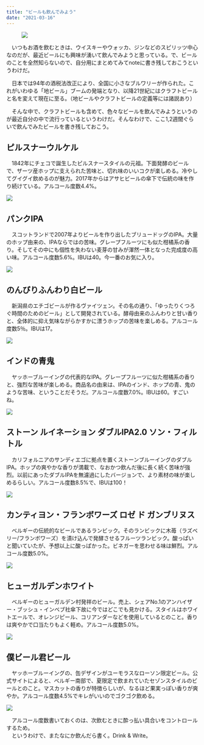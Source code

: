 ```yaml
---
title: "ビールも飲んでみよう"
date: "2021-03-16"
---
```


<figure>

![](assets/n2d3e577f0d4e_f34f39161878bd83a74178a75bcfac4d.jpg)

</figure>

　いつもお酒を飲むときは、ウイスキーやウォッカ、ジンなどのスピリッツ中心なのだが、最近ビールにも興味が湧いて飲んでみようと思っている。で、ビールのことを全然知らないので、自分用にまとめてみてnoteに書き残しておこうというわけだ。

　日本では94年の酒税法改正により、全国に小さなブルワリーが作られた。これがいわゆる「地ビール」ブームの発端となり、以降21世紀にはクラフトビールと名を変えて現在に至る。（地ビールやクラフトビールの定義等には諸説あり）

　そんな中で、クラフトビールも含めて、色々なビールを飲んでみようというのが最近自分の中で流行っているというわけだ。そんなわけで、ここ1,2週間ぐらいで飲んでみたビールを書き残しておこう。

## ピルスナーウルケル

　1842年にチェコで誕生したピルスナースタイルの元祖。下面発酵のビールで、ザーツ産ホップに支えられた苦味と、切れ味のいいコクが楽しめる。冷やしてグイグイ飲めるのが魅力。2017年からはアサヒビールの傘下で伝統の味を作り続けている。アルコール度数4.4%。

![](assets/n2d3e577f0d4e_picture_pc_6f53076e3c94a128d973fc7bcd17e349.jpg)

## パンクIPA

　スコットランドで2007年よりビールを作り出したブリュードッグのIPA。大量のホップ由来の、IPAならではの苦味。グレープフルーツにも似た柑橘系の香り。そしてその中にも個性を失わない麦芽の甘みが渾然一体となった完成度の高い味。アルコール度数5.6%。IBUは40。今一番のお気に入り。

![](assets/n2d3e577f0d4e_picture_pc_1423bcb1489e8e55d83f7bb21ac31a29.jpg)

## のんびりふんわり白ビール

　新潟県のエチゴビールが作るヴァイツェン。その名の通り、「ゆったりくつろぐ時間のためのビール」として開発されている。酵母由来のふんわりと甘い香りと、全体的に抑え気味ながらかすかに漂うホップの苦味を楽しめる。アルコール度数5％。IBUは17。

![](assets/n2d3e577f0d4e_picture_pc_d883b8dc154f4f4a07878dc2a2f6587a.jpg)

## インドの青鬼

　ヤッホーブルーイングの代表的なIPA。グレープフルーツに似た柑橘系の香りと、強烈な苦味が楽しめる。商品名の由来は、IPAのインド、ホップの青、鬼のような苦味、ということだそうだ。アルコール度数7.0%。IBUは60。すごいね。

![](assets/n2d3e577f0d4e_picture_pc_6b806952789282ba6518548235220320.jpg)

## ストーン ルイネーション ダブルIPA2.0 ソン・フィルトル

　カリフォルニアのサンディエゴに拠点を置くストーンブルーイングのダブルIPA。ホップの爽やかな香りが満載で、なおかつ飲んだ後に長く続く苦味が強烈。以前にあったダブルIPAを無濾過にしたバージョンで、より素材の味が楽しめるらしい。アルコール度数8.5%で、IBUは100！

![](assets/n2d3e577f0d4e_picture_pc_daa456c2fd4fab67072ba1b23389a55f.jpg)

## カンティヨン・フランボワーズ ロゼ ド ガンブリヌス  

　ベルギーの伝統的なビールであるランビック。そのランビックに木苺（ラズベリー/フランボワーズ）を漬け込んで発酵させるフルーツランビック。酸っぱいと聞いていたが、予想以上に酸っぱかった。ビネガーを思わせる味は鮮烈。アルコール度数5.0%。

![](assets/n2d3e577f0d4e_picture_pc_99e5a81fbe5b5a2a5980d9a7251ef504.jpg)

## ヒューガルデンホワイト

　ベルギーのヒューガルデン村発祥のビール。売上、シェアNo.1のアンハイザー・ブッシュ・インベブ社傘下故に今ではどこでも見かける。スタイルはホワイトエールで、オレンジピール、コリアンダーなどを使用しているとのこと。香りは爽やかで口当たりもよく軽め。アルコール度数5.0%。

![](assets/n2d3e577f0d4e_picture_pc_8bf24e32c13fcd7147e80dcdec3aea29.jpg)

## 僕ビール君ビール

　ヤッホーブルーイングの、缶デザインがユーモラスなローソン限定ビール。公式サイトによると、ベルギー南部で、夏限定で飲まれていたセゾンスタイルのビールとのこと。マスカットの香りが特徴らしいが、なるほど果実っぽい香りが爽やか。アルコール度数4.5%でキレがいいのでゴクゴク飲める。

![](assets/n2d3e577f0d4e_picture_pc_152d0fd3ad9c1bb0d26a517e7c7e7a08.jpg)

　アルコール度数書いておくのは、次飲むときに酔っ払い具合いをコントロールするため。  
　というわけで、またなにか飲んだら書く。Drink & Write。
